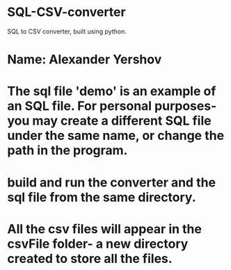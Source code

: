 # SQL-CSV-converter
SQL to CSV converter, built using python.

# Name: Alexander Yershov

# The sql file 'demo' is an example of an SQL file. For personal purposes- you may create a different SQL file under the same name, or change the path in the program. 

# build and run the converter and the sql file from the same directory.

# All the csv files will appear in the csvFile folder- a new directory created to store all the files.